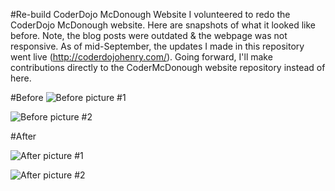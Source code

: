 #Re-build CoderDojo McDonough Website
I volunteered to redo the CoderDojo McDonough website. Here are snapshots of what it looked like before. Note, the blog posts were outdated & the webpage was not responsive. As of mid-September, the updates I made in this repository went live (http://coderdojohenry.com/). Going forward, I'll make contributions directly to the CoderMcDonough website repository instead of here. 

#Before
![Before picture #1](https://preview.c9users.io/aliciawyse/dojo/images/before_pic_2.png)

![Before picture #2](https://preview.c9users.io/aliciawyse/dojo/images/before_pic_1.png)

#After

![After picture #1](https://preview.c9users.io/aliciawyse/dojo/images/after_pic2.png)

![After picture #2](https://preview.c9users.io/aliciawyse/dojo/images/after_pic1.png)


